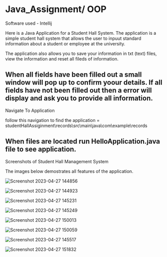 # Java_Assignment/ OOP

Software used - Intellij

Here is a Java Application for a Student Hall System. The application is a simple student hall system that allows the user to inpuut standard information about a student or employee at the university. 

The application also allows you to save your information in txt (text) files, view the information and reset all fileds of information. 

When all fields have been filled out a small window will pop up to confirm yoour details. If all fields have not been filled out then a error will display and ask you to provide all information. 
--------------------------------------------------------------------------------------------------------------------------------------------------------------------------

Navigate To Application

follow this navigation to find the application = studentHallAssiginment\records\src\main\java\com\example\records

When files are located run HelloApplication.java file to see application. 
--------------------------------------------------------------------------------------------------------------------------------------------------------------------------

Screenshots of Student Hall Management System

The images below demostrates all features of the application.

![Screenshot 2023-04-27 144856](https://user-images.githubusercontent.com/92170983/234894223-bd3fa971-cbfe-48c9-bbd4-288f68034c86.png)

![Screenshot 2023-04-27 144923](https://user-images.githubusercontent.com/92170983/234894764-14cbcd86-b684-4ff2-af7f-2c3a47d723e1.png)

![Screenshot 2023-04-27 145231](https://user-images.githubusercontent.com/92170983/234895090-a48c2f38-9392-4cf2-aa1c-35ec889534a9.png)

![Screenshot 2023-04-27 145249](https://user-images.githubusercontent.com/92170983/234895153-406524fc-2446-42f0-827a-4e67b9e6bf8b.png)

![Screenshot 2023-04-27 150013](https://user-images.githubusercontent.com/92170983/234895502-b300006e-7ef2-4210-bdcc-4eb83bde7142.png)

![Screenshot 2023-04-27 150059](https://user-images.githubusercontent.com/92170983/234895573-10265aef-e523-405f-9d33-bf5bca0bb496.png)

![Screenshot 2023-04-27 145517](https://user-images.githubusercontent.com/92170983/234895726-de7301d3-f4f9-471f-b8d6-06a96e44d7f6.png)

![Screenshot 2023-04-27 151832](https://user-images.githubusercontent.com/92170983/234895881-dc30c33b-8952-48f7-9fbb-ed4996e6b1d7.png)
